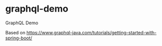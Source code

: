 # graphql-demo
GraphQL Demo

Based on https://www.graphql-java.com/tutorials/getting-started-with-spring-boot/
